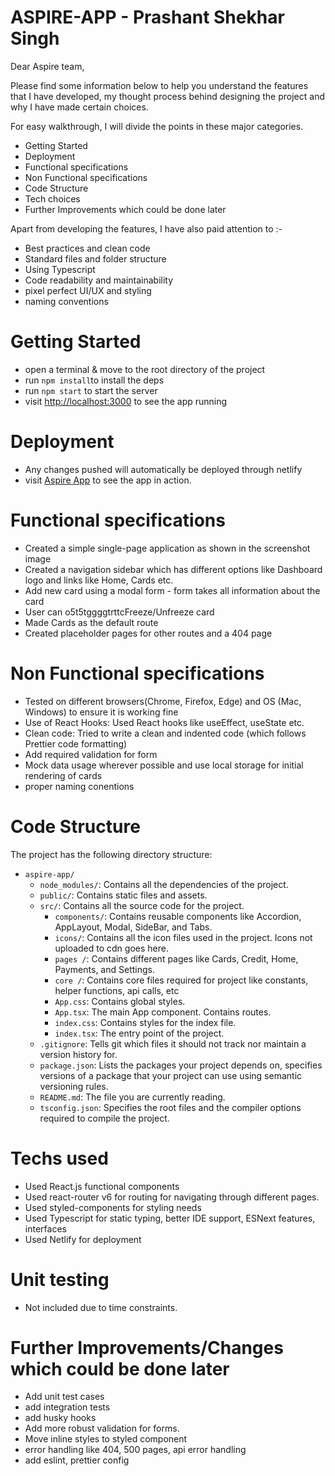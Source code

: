 # ASPIRE-APP - Prashant Shekhar Singh

Dear Aspire team,

Please find some information below to help you understand the features that I have developed, my thought process behind designing the project and why I have made certain choices.

For easy walkthrough, I will divide the points in these major categories.

- Getting Started
- Deployment
- Functional specifications
- Non Functional specifications
- Code Structure
- Tech choices
- Further Improvements which could be done later

Apart from developing the features, I have also paid attention to :-

- Best practices and clean code
- Standard files and folder structure
- Using Typescript
- Code readability and maintainability
- pixel perfect UI/UX and styling
- naming conventions

# Getting Started

- open a terminal & move to the root directory of the project
- run `npm install`to install the deps
- run `npm start` to start the server
- visit [http://localhost:3000](http://localhost:3000/) to see the app running

# Deployment

- Any changes pushed will automatically be deployed through netlify
- visit [Aspire App](https://aspire-app-challenge.netlify.app/) to see the app in action.

# Functional specifications

- Created a simple single-page application as shown in the screenshot image
- Created a navigation sidebar which has different options like Dashboard logo and links like Home, Cards etc.
- Add new card using a modal form - form takes all information about the card
- User can o5t5tggggtrttcFreeze/Unfreeze card 
- Made Cards as the default route
- Created placeholder pages for other routes and a 404 page

# Non Functional specifications

- Tested on different browsers(Chrome, Firefox, Edge) and OS (Mac, Windows) to ensure it is working fine
- Use of React Hooks: Used React hooks like useEffect, useState etc.
- Clean code: Tried to write a clean and indented code (which follows Prettier code formatting)
- Add required validation for form
- Mock data usage wherever possible and use local storage for initial rendering of cards
- proper naming conentions 

# Code Structure

The project has the following directory structure:

- `aspire-app/`
  - `node_modules/`: Contains all the dependencies of the project.
  - `public/`: Contains static files and assets.
  - `src/`: Contains all the source code for the project.
    - `components/`: Contains reusable components like Accordion, AppLayout, Modal, SideBar, and Tabs.
    - `icons/`: Contains all the icon files used in the project. Icons not uploaded to cdn goes here.
    - `pages /`: Contains different pages like Cards, Credit, Home, Payments, and Settings.
    - `core /`: Contains core files required for project like constants, helper functions, api calls, etc
    - `App.css`: Contains global styles.
    - `App.tsx`: The main App component. Contains routes.
    - `index.css`: Contains styles for the index file.
    - `index.tsx`: The entry point of the project.
  - `.gitignore`: Tells git which files it should not track nor maintain a version history for.
  - `package.json`: Lists the packages your project depends on, specifies versions of a package that your project can use using semantic versioning rules.
  - `README.md`: The file you are currently reading.
  - `tsconfig.json`: Specifies the root files and the compiler options required to compile the project.


# Techs used

- Used React.js functional components
- Used react-router v6 for routing for navigating through different pages.
- Used styled-components for styling needs
- Used Typescript for static typing, better IDE support, ESNext features, interfaces
- Used Netlify for deployment

# Unit testing

- Not included due to time constraints.

# Further Improvements/Changes which could be done later

- Add unit test cases
- add integration tests
- add husky hooks 
- Add more robust validation for forms.
- Move inline styles to styled component
- error handling like 404, 500 pages, api error handling
- add eslint, prettier config

